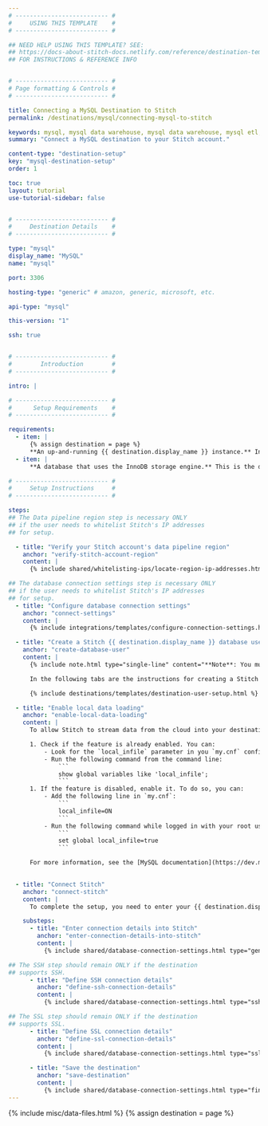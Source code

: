 ```yaml
---
# -------------------------- #
#     USING THIS TEMPLATE    #
# -------------------------- #

## NEED HELP USING THIS TEMPLATE? SEE:
## https://docs-about-stitch-docs.netlify.com/reference/destination-templates/destination-setup/
## FOR INSTRUCTIONS & REFERENCE INFO


# -------------------------- #
# Page formatting & Controls #
# -------------------------- #

title: Connecting a MySQL Destination to Stitch
permalink: /destinations/mysql/connecting-mysql-to-stitch

keywords: mysql, mysql data warehouse, mysql data warehouse, mysql etl, etl to mysql, mysql destination
summary: "Connect a MySQL destination to your Stitch account."

content-type: "destination-setup"
key: "mysql-destination-setup"
order: 1

toc: true
layout: tutorial
use-tutorial-sidebar: false


# -------------------------- #
#     Destination Details    #
# -------------------------- #

type: "mysql"
display_name: "MySQL"
name: "mysql"

port: 3306

hosting-type: "generic" # amazon, generic, microsoft, etc.

api-type: "mysql"

this-version: "1"

ssh: true


# -------------------------- #
#        Introduction        #
# -------------------------- #

intro: |

# -------------------------- #
#      Setup Requirements    #
# -------------------------- #

requirements:
  - item: |
      {% assign destination = page %}
      **An up-and-running {{ destination.display_name }} instance.** Instructions for creating a {{ destination.display_name }} destination are outside the scope of this tutorial; our instructions assume that you have an instance up and running. For help getting started with {{ destination.display_name }}, refer to [MySQL's documentation]({{ site.data.destinations.mysql.resource-links.documentation }}){:target="new"}.
  - item: |
      **A database that uses the InnoDB storage engine.** This is the default storage engine for all supported {{ destination.display_name }} versions and the only one supported by Stitch's {{ destination.display_name }} destination.

# -------------------------- #
#     Setup Instructions     #
# -------------------------- #

steps:
## The Data pipeline region step is necessary ONLY
## if the user needs to whitelist Stitch's IP addresses
## for setup.

  - title: "Verify your Stitch account's data pipeline region"
    anchor: "verify-stitch-account-region"
    content: |
      {% include shared/whitelisting-ips/locate-region-ip-addresses.html first-step=true %}

## The database connection settings step is necessary ONLY
## if the user needs to whitelist Stitch's IP addresses
## for setup.
  - title: "Configure database connection settings"
    anchor: "connect-settings"
    content: |
      {% include integrations/templates/configure-connection-settings.html %}

  - title: "Create a Stitch {{ destination.display_name }} database user"
    anchor: "create-database-user"
    content: |
      {% include note.html type="single-line" content="**Note**: You must have superuser privileges or the ability to create a user and grant privileges to complete this step." %}

      In the following tabs are the instructions for creating a Stitch {{ destination.display_name }} database user and explanations for the permissions Stitch requires.

      {% include destinations/templates/destination-user-setup.html %}

  - title: "Enable local data loading"
    anchor: "enable-local-data-loading"
    content: |
      To allow Stitch to stream data from the cloud into your destination, you need to enable the `local_infile` parameter in MySQL.

      1. Check if the feature is already enabled. You can:
          - Look for the `local_infile` parameter in you `my.cnf` configuration file.
          - Run the following command from the command line:
              ```
              show global variables like 'local_infile';
              ```
      1. If the feature is disabled, enable it. To do so, you can:
          - Add the following line in `my.cnf`:
              ```
              local_infile=ON
              ```
          - Run the following command while logged in with your root user:
              ```
              set global local_infile=true
              ```

      For more information, see the [MySQL documentation](https://dev.mysql.com/doc/refman/8.0/en/load-data-local-security.html).
      

  - title: "Connect Stitch"
    anchor: "connect-stitch"
    content: |
      To complete the setup, you need to enter your {{ destination.display_name }} connection details into the {{ app.page-names.dw-settings }} page in Stitch.

    substeps:
      - title: "Enter connection details into Stitch"
        anchor: "enter-connection-details-into-stitch"
        content: |
          {% include shared/database-connection-settings.html type="general" %}

## The SSH step should remain ONLY if the destination
## supports SSH.
      - title: "Define SSH connection details"
        anchor: "define-ssh-connection-details"
        content: |
          {% include shared/database-connection-settings.html type="ssh" %}

## The SSL step should remain ONLY if the destination
## supports SSL.
      - title: "Define SSL connection details"
        anchor: "define-ssl-connection-details"
        content: |
          {% include shared/database-connection-settings.html type="ssl" ssl-fields=true %}

      - title: "Save the destination"
        anchor: "save-destination"
        content: |
          {% include shared/database-connection-settings.html type="finish-up" %}
---
```

{% include misc/data-files.html %}
{% assign destination = page %}